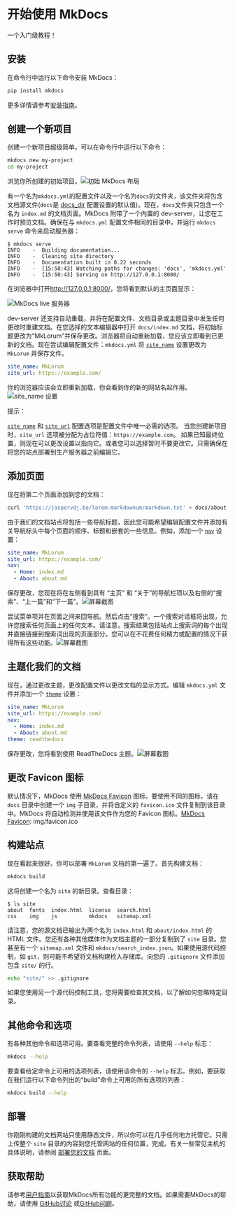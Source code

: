 # 开始使用 MkDocs

一个入门级教程！

## 安装

在命令行中运行以下命令安装 MkDocs：

```bash
pip install mkdocs
```

更多详情请参考[安装指南](user-guide/installation.md)。

## 创建一个新项目

创建一个新项目超级简单。可以在命令行中运行以下命令：

```bash
mkdocs new my-project
cd my-project
```

浏览你所创建的初始项目。![初始 MkDocs 布局](img/initial-layout.png)

有一个名为`mkdocs.yml`的配置文件以及一个名为`docs`的文件夹，该文件夹将包含文档源文件(`docs`是 [docs_dir] 配置设置的默认值)。现在，`docs`文件夹只包含一个名为 `index.md` 的文档页面。MkDocs 附带了一个内置的 dev-server，让您在工作时预览文档。确保在与 `mkdocs.yml` 配置文件相同的目录中，并运行 `mkdocs serve` 命令来启动服务器：

```console
$ mkdocs serve
INFO    -  Building documentation...
INFO    -  Cleaning site directory
INFO    -  Documentation built in 0.22 seconds
INFO    -  [15:50:43] Watching paths for changes: 'docs', 'mkdocs.yml'
INFO    -  [15:50:43] Serving on http://127.0.0.1:8000/
```

在浏览器中打开<http://127.0.0.1:8000/>，您将看到默认的主页面显示：

![MkDocs live 服务器](img/screenshot.png)

dev-server 还支持自动重载，并将在配置文件、文档目录或主题目录中发生任何更改时重建文档。在您选择的文本编辑器中打开 `docs/index.md` 文档，将初始标题更改为“MkLorum”并保存更改。浏览器将自动重新加载，您应该立即看到已更新的文档。现在尝试编辑配置文件：`mkdocs.yml` 将 [`site_name`][site_name] 设置更改为 `MkLorum` 并保存文件。

```yaml
site_name: MkLorum
site_url: https://example.com/
```

你的浏览器应该会立即重新加载，你会看到你的新的网站名起作用。![site_name 设置](img/site-name.png)

提示：

[`site_name`][site_name] 和 [`site_url`][site_url] 配置选项是配置文件中唯一必需的选项。 当您创建新项目时，`site_url` 选项被分配为占位符值：`https://example.com`。 如果已知最终位置，则现在可以更改设置以指向它。或者您可以选择暂时不要更改它。只需确保在将您的站点部署到生产服务器之前编辑它。

## 添加页面

现在将第二个页面添加到您的文档：

```bash
curl 'https://jaspervdj.be/lorem-markdownum/markdown.txt' > docs/about.md
```

由于我们的文档站点将包括一些导航标题，因此您可能希望编辑配置文件并添加有关导航标头中每个页面的顺序、标题和嵌套的一些信息。例如，添加一个 [`nav`][nav] 设置：

```yaml
site_name: MkLorum
site_url: https://example.com/
nav:
  - Home: index.md
  - About: about.md
```

保存更改，您现在将在左侧看到具有 “主页” 和 “关于”的导航栏项以及右侧的“搜索”、“上一篇”和“下一篇”。![屏幕截图](img/multipage.png)

尝试菜单项并在页面之间来回导航。然后点击“搜索”。一个搜索对话框将出现，允许您搜索任何页面上的任何文本。请注意，搜索结果包括站点上搜索词的每个出现并直接链接到搜索词出现的页面部分。您可以在不花费任何精力或配置的情况下获得所有这些功能。![屏幕截图](img/search.png)

## 主题化我们的文档

现在，通过更改主题，更改配置文件以更改文档的显示方式。编辑 `mkdocs.yml` 文件并添加一个 [`theme`][theme] 设置：

```yaml
site_name: MkLorum
site_url: https://example.com/
nav:
  - Home: index.md
  - About: about.md
theme: readthedocs
```

保存更改，您将看到使用 ReadTheDocs 主题。![屏幕截图](img/readthedocs.png)

## 更改 Favicon 图标

默认情况下，MkDocs 使用 [MkDocs Favicon] 图标。要使用不同的图标，请在 `docs` 目录中创建一个 `img` 子目录，并将自定义的 `favicon.ico` 文件复制到该目录中。MkDocs 将自动检测并使用该文件作为您的 Favicon 图标。[MkDocs Favicon]: img/favicon.ico

## 构建站点

现在看起来很好。你可以部署 `MkLorum` 文档的第一遍了。首先构建文档：

```bash
mkdocs build
```

这将创建一个名为 `site` 的新目录。查看目录：

```console
$ ls site
about  fonts  index.html  license  search.html
css    img    js          mkdocs   sitemap.xml
```

请注意，您的源文档已输出为两个名为 `index.html` 和 `about/index.html` 的 HTML 文件。您还有各种其他媒体作为文档主题的一部分复制到了 `site` 目录。您甚至有一个 `sitemap.xml` 文件和 `mkdocs/search_index.json`。如果使用源代码控制，如 `git`，则可能不希望将文档构建检入存储库。向您的 `.gitignore` 文件添加包含 `site/` 的行。

```bash
echo "site/" >> .gitignore
```

如果您使用另一个源代码控制工具，您将需要检查其文档，以了解如何忽略特定目录。

## 其他命令和选项

有各种其他命令和选项可用。要查看完整的命令列表，请使用 `--help` 标志：

```bash
mkdocs --help
```

要查看给定命令上可用的选项列表，请使用该命令的 `--help` 标志。例如，要获取在我们运行以下命令列出的“build”命令上可用的所有选项的列表：

```bash
mkdocs build --help
```

## 部署

你刚刚构建的文档网站只使用静态文件，所以你可以在几乎任何地方托管它。只需上传整个 `site` 目录的内容到您托管网站的任何位置，完成。有关一些常见主机的具体说明，请参阅 [部署您的文档][deploy] 页面。

## 获取帮助

请参考[用户指南][User Guide]以获取MkDocs所有功能的更完整的文档。如果需要MkDocs的帮助，请使用 [GitHub讨论][GitHub Discussions] 或[GitHub问题][GitHub Issues]。

[docs_dir]: user-guide/configuration.md#docs_dir
[nav]: user-guide/configuration.md#nav
[site_name]: user-guide/configuration.md#site_name
[site_url]: user-guide/configuration.md#site_url
[theme]: user-guide/configuration.md#theme
[deploy]: user-guide/deploying-your-docs.md
[MkDocs Favicon]: img/favicon.ico
[User Guide]: user-guide/README.md
[GitHub Discussions]: https://github.com/mkdocs/mkdocs/discussions
[GitHub Issues]: https://github.com/mkdocs/mkdocs/issues